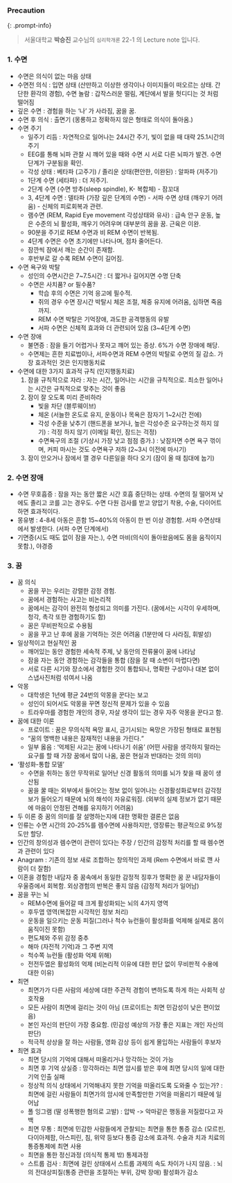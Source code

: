 
### Precaution


{: .prompt-info}


> 서울대학교 **박승진** 교수님의 `심리학개론` 22-1 의 Lecture note 입니다. 


### 1. 수면

- 수면은 의식이 없는 마음 상태
- 수면전 의식 : 입면 상태 (산만하고 이상한 생각이나 이미지들이 떠오르는 상태. 간단한 환각의 경험), 수면 놀람 : 갑작스러운 떨림, 계단에서 발을 헛디디는 것 처럼 떨어짐
- 깊은 수면 : 경험을 하는 ‘나’ 가 사라짐, 꿈을 꿈.
- 수면 후 의식 : 출면기 (몽롱하고 정확하지 않은 형태로 의식이 돌아옴.)
- 수면 주기
	- 일주기 리듬 : 자연적으로 일어나는 24시간 주기, 빛이 없을 때 대략 25.1시간의 주기
	- EEG를 통해 뇌파 관찰 시 꺠어 있을 때와 수면 시 서로 다른 뇌파가 발견. 수면 단계가 구분됨을 확인.
	- 각성 상태 : 베타파 (고주기) / 졸리운 상태(편안한, 이완된) : 알파파 (저주기)
	- 1단계 수면 (세타파) : 더 저주기.
	- 2단계 수면 (수면 방추(sleep spindle), K- 복합체) - 잠꼬대
	- 3, 4단계 수면 : 델타파 (가장 깊은 단계의 수면) - 서파 수면 상태 (깨우기 어려움) - 신체의 피로회복과 관련.
	- 램수면 (REM, Rapid Eye movement 각성상태와 유사) : 급속 안구 운동, 높은 수준의 뇌 활성화, 깨우기 어려우며 대부분의 꿈을 꿈. 근육은 이완.
	- 90분을 주기로 REM 수면과 비 REM 수면이 반복됨.
	- 4단계 수면은 수면 초기에만 나타나며, 점차 줄어든다.
	- 잠깐씩 잠에서 깨는 순간이 존재함.
	- 후반부로 갈 수록 REM 수면이 길어짐.
- 수면 욕구와 박탈
	- 성인의 수면시간은 7~7.5시간 : 더 짧거나 길어지면 수명 단축
	- 수면은 사치품? or 필수품?
		- 학습 후의 수면은 기억 응고에 필수적.
		- 쥐의 경우 수면 장시간 박탈시 체온 조절, 체중 유지에 어려움, 심하면 죽음까지.
		- REM 수면 박탈은 기억장애, 과도한 공격행동의 유발
		- 서파 수면은 신체적 효과와 더 관련되어 있음 (3~4단계 수면)
- 수면 장애
	- 불면증 : 잠을 들기 어렵거나 못자고 꺠어 있는 증상. 6%가 수면 장애에 해당.
	- 수면제는 흔한 치료법이나, 서파수면과 REM 수면의 박탈로 수면의 질 감소. 가장 효과적인 것은 인지행동치료
- 수면에 대한 3가지 효과적 규칙 (인지행동치료)
	1. 잠을 규칙적으로 자라 : 자는 시간, 일어나는 시간을 규칙적으로. 최소한 일어나는 시간은 규칙적으로 맞추는 것이 좋음
	2. 잠이 잘 오도록 미리 준비하라
		- 빛을 차단 (블루웨이브)
		- 체온 (서늘한 온도로 유지, 운동이나 목욕은 잠자기 1~2시간 전에)
		- 각성 수준을 낮추기 (핸드폰을 보거나, 높은 각성수준 요구하는것 하지 않기) : 걱정 하지 않기 (이메일 확인, 잠드는 걱정)
		- 수면욕구의 조절 (기상시 가장 낮고 점점 증가.) : 낮잠자면 수면 욕구 꺾이며, 커피 마시는 것도 수면욕구 저하 (2~3시 이전에 마시기)
	3. 잠이 안오거나 잠에서 깰 경우 다른일을 하다 오기 (잠이 올 때 침대에 눕기)

### 2. 수면 장애

- 수면 무호흡증 : 잠을 자는 동안 짧은 시간 호흡 중단하는 상태. 수면의 질 떨어져 낮에도 졸리고 코를 고는 경우도. 수면 다원 검사를 받고 양압기 착용, 수술, 다이어트하면 효과적이다.
- 몽유병 : 4-8세 아동은 흔함 15~40%의 아동이 한 번 이상 경험함. 서파 수면상태에서 발생한다. (서파 수면 단계에서)
- 기면증(시도 때도 없이 잠을 자는.), 수면 마비(의식이 돌아왔음에도 몸을 움직이지 못함.), 야경증

### 3. 꿈

- 꿈 의식
	- 꿈을 꾸는 우리는 강렬한 감정 경험.
	- 꿈에서 경험하는 사고는 비논리적
	- 꿈에서는 감각이 완전히 형성되고 의미를 가진다. (꿈에서는 시각이 우세하며, 청각, 촉각 또한 경험하기도 함)
	- 꿈은 무비판적으로 수용됨
	- 꿈을 꾸고 난 후에 꿈을 기억하는 것은 어려움 (1분만에 다 사라짐, 휘발성)
- 일상적이고 현실적인 꿈
	- 깨어있는 동안 경험한 세속적 주제, 낮 동안의 잔류물이 꿈에 나타남
	- 잠을 자는 동안 경험하는 감각들을 통합 (잠을 잘 때 소변이 마렵다면)
	- 서로 다른 시기와 장소에서 경험한 것이 통합되나, 명확한 구성이나 대본 없이 스냅사진처럼 섞여서 나옴
- 악몽
	- 대학생은 1년에 평균 24번의 악몽을 꾼다는 보고
	- 성인이 되어서도 악몽을 꾸면 정신적 문제가 있을 수 있음
	- 트라우마를 경험한 개인의 경우, 자살 생각이 있는 경우 자주 악몽을 꾼다고 함.
- 꿈에 대한 이론
	- 프로이트 : 꿈은 무의식적 욕망 표시, 금기시되는 욕망은 가장된 형태로 표현됨
	- “꿈의 명백한 내용은 잠재적인 내용을 가린다.“
	- 일부 옳음 : ‘억제된 사고는 꿈에 나타나기 쉬움’ (어떤 사람을 생각하지 말라는 요구를 할 때 가장 꿈에서 많이 나옴, 꿈은 현실과 반대라는 것의 의미)
- ‘활성화-통합 모델’
	- 수면을 취하는 동안 무작위로 일어난 신경 활동의 의미를 뇌가 찾을 때 꿈이 생산됨
	- 꿈을 꿀 때는 외부에서 들어오는 정보 없이 일어나는 신경활성화로부터 감각정보가 들어오기 때문에 뇌의 해석이 자유로워짐. (외부의 실제 정보가 없기 때문에 마음이 안정된 견해를 유지하기 어려움)
- 두 이론 중 꿈의 의미를 잘 설명하는지에 대한 명확한 결론은 없음
- 인류는 수면 시간의 20-25%를 렘수면에 사용하지만, 영장류는 평균적으로 9%정도만 할당.
- 인간의 창의성과 렘수면이 관련이 있다는 주장 / 인간의 감정적 처리를 할 때 렘수면과 관련이 있다
- Anagram : 기존의 정보 새로 조합하는 창의적인 과제 (Rem 수면에서 바로 깬 사람이 더 잘함)
- 이혼을 경험한 내담자 중 꿈속에서 동일한 감정적 징후가 명확한 꿈 꾼 내담자들이 우울증에서 회복함. 외상경험의 반복은 좋지 않음 (감정적 처리가 일어남)
- 꿈을 꾸는 뇌
	- REM수면에 들어갈 때 크게 활성화되는 뇌의 4가지 영역
	- 후두엽 영역(복잡한 시각적인 정보 처리)
	- 운동을 일으키는 운동 피질(그러나 척수 뉴런들이 활성화를 억제해 실제로 몸이 움직이진 못함)
	- 편도체와 주위 감정 중추
	- 해마 (자전적 기억)과 그 주변 지역
	- 척수쪽 뉴런들 (활성화 억제 위해)
	- 전전두엽은 활성화의 억제 (비논리적 이유에 대한 판단 없이 무비판적 수용에 대한 이유)
- 최면
	- 최면가가 다른 사람의 세상에 대한 주관적 경험이 변하도록 하게 하는 사회적 상호작용
	- 모든 사람이 최면에 걸리는 것이 아님 (프로이트는 최면 민감성이 낮은 편이었음)
	- 본인 자신의 판단이 가장 중요함. (민감성 예상의 가장 좋은 지표는 개인 자신의 판단)
	- 적극적 상상을 잘 하는 사람들, 영화 감상 등이 쉽게 몰입하는 사람들이 후보자
- 최면 효과
	- 최면 당시의 기억에 대해서 떠올리거나 망각하는 것이 가능
	- 최면 후 기억 상실증 : 망각하라는 최면 암시를 받은 후에 최면 당시의 일에 대한 기억 인출 실패
	- 정상적 의식 상태에서 기억해내지 못한 기억을 떠올리도록 도와줄 수 있는가? : 최면에 걸린 사람들이 최면가의 암시에 만족할만한 기억을 떠올리기 때문에 일어남
	- 폴 잉그램 (딸 성폭행한 혐의로 고발) : 압박 -> 악마같은 행동을 저질렀다고 자백
	- 최면 무통 : 최면에 민감한 사람들에게 관찰되는 최면을 통한 통증 감소 (모르핀, 다이아제팜, 아스피린, 침, 위약 등보다 통증 감소에 효과적. 수술과 치과 치료의 통증통제에 최면 사용
	- 최면을 통한 정신과정 (의식적 통제 밖) 통제과정
	- 스트룹 검사 : 최면에 걸린 상태에서 스트룹 과제의 속도 차이가 나지 않음. : 뇌의 전대상피질(통증 관련을 조절하는 부위, 강박 장애) 활성화가 감소
<script>
  window.MathJax = {
    tex: {
      macros: {
        R: "\\\\mathbb{R}",
        N: "\\\\mathbb{N}",
        Z: "\\\\mathbb{Z}",
        Q: "\\\\mathbb{Q}",
        C: "\\\\mathbb{C}",
        proj: "\\\\operatorname{proj}",
        rank: "\\\\operatorname{rank}",
        im: "\\\\operatorname{im}",
        dom: "\\\\operatorname{dom}",
        codom: "\\\\operatorname{codom}",
        argmax: "\\\\operatorname*{arg\\,max}",
        argmin: "\\\\operatorname*{arg\\,min}",
        "\\{": "\\\\lbrace",
        "\\}": "\\\\rbrace",
        sub: "\\\\subset",
        sup: "\\\\supset",
        sube: "\\\\subseteq",
        supe: "\\\\supseteq"
      },
      tags: "ams",
      strict: false, 
      inlineMath: [["$", "$"], ["\\\\(", "\\\\)"]],
      displayMath: [["$$", "$$"], ["\\\\[", "\\\\]"]]
    },
    options: {
      skipHtmlTags: ["script", "noscript", "style", "textarea", "pre"]
    }
  };
</script>
<script async src="https://cdn.jsdelivr.net/npm/mathjax@3/es5/tex-mml-chtml.js"></script>
